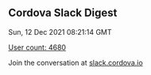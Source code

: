 ## Cordova Slack Digest
Sun, 12 Dec 2021 08:21:14 GMT

[User count: 4680](https://cordova.slack.com/)


Join the conversation at [slack.cordova.io](http://slack.cordova.io/)
